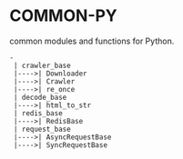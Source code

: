 # COMMON-PY

common modules and functions for Python.

```
-
 | crawler_base
 |---->| Downloader
 |---->| Crawler
 |---->| re_once
 | decode_base
 |---->| html_to_str
 | redis_base
 |---->| RedisBase
 | request_base
 |---->| AsyncRequestBase
 |---->| SyncRequestBase
```

